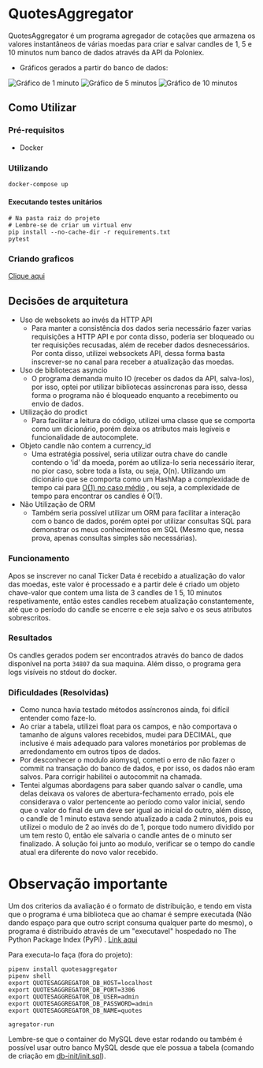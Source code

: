 # QuotesAggregator

QuotesAggregator é um programa agregador de cotações que armazena os valores instantâneos de várias moedas para criar e
salvar candles de 1, 5 e 10 minutos num banco de dados através da API da Poloniex.

- Gráficos gerados a partir do banco de dados:

![Gráfico de 1 minuto](.github/chart1.png)
![Gráfico de 5 minutos](.github/chart5.png)
![Gráfico de 10 minutos](.github/chart10.png)

## Como Utilizar

### Pré-requisitos

- Docker

### Utilizando

```shell
docker-compose up
```

#### Executando testes unitários

```shell
# Na pasta raiz do projeto
# Lembre-se de criar um virtual env
pip install --no-cache-dir -r requirements.txt
pytest
```

### Criando graficos

[Clique aqui](createcharts/README.md)

## Decisões de arquitetura

- Uso de websokets ao invés da HTTP API
    - Para manter a consistência dos dados seria necessário fazer varias requisições a HTTP API e por conta disso,
      poderia ser bloqueado ou ter requisições recusadas, além de receber dados desnecessários. Por conta disso,
      utilizei websockets API, dessa forma basta inscrever-se no canal para receber a atualização das moedas.
- Uso de bibliotecas asyncio
    - O programa demanda muito IO (receber os dados da API, salva-los), por isso, optei por utilizar bibliotecas
      assíncronas para isso, dessa forma o programa não é bloqueado enquanto a recebimento ou envio de dados.
- Utilização do prodict
    - Para facilitar a leitura do código, utilizei uma classe que se comporta como um dicionário, porém deixa os
      atributos mais legíveis e funcionalidade de autocomplete.
- Objeto candle não contem a currency_id
    - Uma estratégia possível, seria utilizar outra chave do candle contendo o ‘id’ da moeda, porém ao utiliza-lo seria
      necessário iterar, no pior caso, sobre toda a lista, ou seja, O(n). Utilizando um dicionário que se comporta como
      um HashMap a complexidade de tempo cai para [O(1) no caso médio](https://wiki.python.org/moin/TimeComplexity#dict)
      , ou seja, a complexidade de tempo para encontrar os candles é O(1).
- Não Utilização de ORM
    - Também seria possível utilizar um ORM para facilitar a interação com o banco de dados, porém optei por utilizar
      consultas SQL para demonstrar os meus conhecimentos em SQL (Mesmo que, nessa prova, apenas consultas simples são
      necessárias).

### Funcionamento

Apos se inscrever no canal Ticker Data é recebido a atualização do valor das moedas, este valor é processado e a partir
dele é criado um objeto chave-valor que contem uma lista de 3 candles de 1 5, 10 minutos respetivamente, então estes
candles recebem atualização constantemente, até que o período do candle se encerre e ele seja salvo e os seus atributos
sobrescritos.

### Resultados

Os candles gerados podem ser encontrados através do banco de dados disponível na porta `34807` da sua maquina. Além
disso, o programa gera logs visíveis no stdout do docker.

### Dificuldades (Resolvidas)

- Como nunca havia testado métodos assíncronos ainda, foi difícil entender como faze-lo.
- Ao criar a tabela, utilizei float para os campos, e não comportava o tamanho de alguns valores recebidos, mudei para
  DECIMAL, que inclusive é mais adequado para valores monetários por problemas de arredondamento em outros tipos de
  dados.
- Por desconhecer o modulo aiomysql, cometi o erro de não fazer o commit na transação do banco de dados, e por isso, os
  dados não eram salvos. Para corrigir habilitei o autocommit na chamada.
- Tentei algumas abordagens para saber quando salvar o candle, uma delas deixava os valores de abertura-fechamento
  errado, pois ele considerava o valor pertencente ao período como valor inicial, sendo que o valor do final de um deve
  ser igual ao inicial do outro, além disso, o candle de 1 minuto estava sendo atualizado a cada 2 minutos, pois eu
  utilizei o modulo de 2 ao invés do de 1, porque todo numero dividido por um tem resto 0, então ele salvaria o candle
  antes de o minuto ser finalizado. A solução foi junto ao modulo, verificar se o tempo do candle atual era diferente do
  novo valor recebido.

# Observação importante

Um dos criterios da avaliação é o formato de distribuição, e tendo em vista que o programa é uma biblioteca que ao
chamar é sempre executada (Não dando espaço para que outro script consuma qualquer parte do mesmo), o programa é
distribuido através de um "executavel" hospedado no The Python Package Index (PyPi)
. [Link aqui](https://pypi.org/project/quotesaggregator/)

Para executa-lo faça (fora do projeto):

```shell
pipenv install quotesaggregator
pipenv shell
export QUOTESAGGREGATOR_DB_HOST=localhost 
export QUOTESAGGREGATOR_DB_PORT=3306 
export QUOTESAGGREGATOR_DB_USER=admin
export QUOTESAGGREGATOR_DB_PASSWORD=admin
export QUOTESAGGREGATOR_DB_NAME=quotes

agregator-run
```

Lembre-se que o container do MySQL deve estar rodando ou também é possível usar outro banco MySQL desde que ele possua a
tabela (comando de criação em [db-init/init.sql](db-init/init.sql)).
